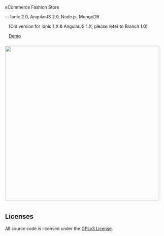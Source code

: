 eCommerce Fashion Store

-- Ionic 2.0, AngularJS 2.0, Node.js, MongoDB

&nbsp;&nbsp;&nbsp;(Old version for Ionic 1.X & AngularJS 1.X, please refer to Branch 1.0)

&nbsp;&nbsp;&nbsp;<a href="http://101.200.189.57:18080/ms/c/" target="_blank">Demo</a>

<img src="http://101.200.189.57:18080/ms/c/assets/img/demo.png?r=1" height="500px" style="margin: 10px auto;">

## Licenses

All source code is licensed under the [GPLv3 License](LICENSE.md).
